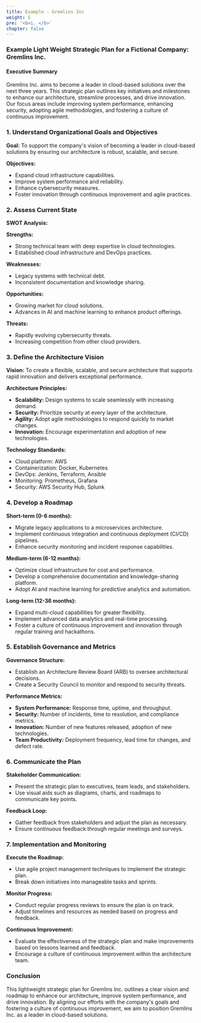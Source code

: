 ```yaml
---
title: Example - Gremlins Inc
weight: 5
pre: '<b>i. </b>'
chapter: false
---
```


### Example Light Weight Strategic Plan for a Fictional Company: Gremlins Inc.

#### Executive Summary
Gremlins Inc. aims to become a leader in cloud-based solutions over the next three years. This strategic plan outlines key initiatives and milestones to enhance our architecture, streamline processes, and drive innovation. Our focus areas include improving system performance, enhancing security, adopting agile methodologies, and fostering a culture of continuous improvement.

### 1. Understand Organizational Goals and Objectives

**Goal:**
To support the company's vision of becoming a leader in cloud-based solutions by ensuring our architecture is robust, scalable, and secure.

**Objectives:**
- Expand cloud infrastructure capabilities.
- Improve system performance and reliability.
- Enhance cybersecurity measures.
- Foster innovation through continuous improvement and agile practices.

### 2. Assess Current State

**SWOT Analysis:**

**Strengths:**
- Strong technical team with deep expertise in cloud technologies.
- Established cloud infrastructure and DevOps practices.

**Weaknesses:**
- Legacy systems with technical debt.
- Inconsistent documentation and knowledge sharing.

**Opportunities:**
- Growing market for cloud solutions.
- Advances in AI and machine learning to enhance product offerings.

**Threats:**
- Rapidly evolving cybersecurity threats.
- Increasing competition from other cloud providers.

### 3. Define the Architecture Vision

**Vision:**
To create a flexible, scalable, and secure architecture that supports rapid innovation and delivers exceptional performance.

**Architecture Principles:**
- **Scalability:** Design systems to scale seamlessly with increasing demand.
- **Security:** Prioritize security at every layer of the architecture.
- **Agility:** Adopt agile methodologies to respond quickly to market changes.
- **Innovation:** Encourage experimentation and adoption of new technologies.

**Technology Standards:**
- Cloud platform: AWS
- Containerization: Docker, Kubernetes
- DevOps: Jenkins, Terraform, Ansible
- Monitoring: Prometheus, Grafana
- Security: AWS Security Hub, Splunk

### 4. Develop a Roadmap

**Short-term (0-6 months):**
- Migrate legacy applications to a microservices architecture.
- Implement continuous integration and continuous deployment (CI/CD) pipelines.
- Enhance security monitoring and incident response capabilities.

**Medium-term (6-12 months):**
- Optimize cloud infrastructure for cost and performance.
- Develop a comprehensive documentation and knowledge-sharing platform.
- Adopt AI and machine learning for predictive analytics and automation.

**Long-term (12-36 months):**
- Expand multi-cloud capabilities for greater flexibility.
- Implement advanced data analytics and real-time processing.
- Foster a culture of continuous improvement and innovation through regular training and hackathons.

### 5. Establish Governance and Metrics

**Governance Structure:**
- Establish an Architecture Review Board (ARB) to oversee architectural decisions.
- Create a Security Council to monitor and respond to security threats.

**Performance Metrics:**
- **System Performance:** Response time, uptime, and throughput.
- **Security:** Number of incidents, time to resolution, and compliance metrics.
- **Innovation:** Number of new features released, adoption of new technologies.
- **Team Productivity:** Deployment frequency, lead time for changes, and defect rate.

### 6. Communicate the Plan

**Stakeholder Communication:**
- Present the strategic plan to executives, team leads, and stakeholders.
- Use visual aids such as diagrams, charts, and roadmaps to communicate key points.

**Feedback Loop:**
- Gather feedback from stakeholders and adjust the plan as necessary.
- Ensure continuous feedback through regular meetings and surveys.

### 7. Implementation and Monitoring

**Execute the Roadmap:**
- Use agile project management techniques to implement the strategic plan.
- Break down initiatives into manageable tasks and sprints.

**Monitor Progress:**
- Conduct regular progress reviews to ensure the plan is on track.
- Adjust timelines and resources as needed based on progress and feedback.

**Continuous Improvement:**
- Evaluate the effectiveness of the strategic plan and make improvements based on lessons learned and feedback.
- Encourage a culture of continuous improvement within the architecture team.

### Conclusion

This lightweight strategic plan for Gremlins Inc. outlines a clear vision and roadmap to enhance our architecture, improve system performance, and drive innovation. By aligning our efforts with the company's goals and fostering a culture of continuous improvement, we aim to position Gremlins Inc. as a leader in cloud-based solutions.
